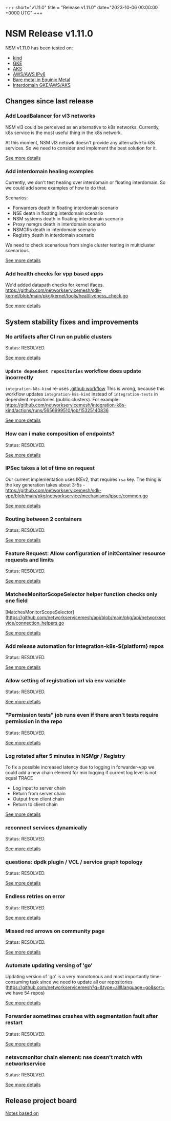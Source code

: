 
+++
short="v1.11.0"
title = "Release v1.11.0"
date="2023-10-06 00:00:00 +0000 UTC"
+++


# NSM Release v1.11.0 


NSM v1.11.0 has been tested on:
- [kind](https://github.com/networkservicemesh/integration-k8s-kind/actions?query=branch%3Arelease%2Fv1.11.0+)
- [GKE](https://github.com/networkservicemesh/integration-k8s-gke/actions?query=branch%3Arelease%2Fv1.11.0+)
- [AKS](https://github.com/networkservicemesh/integration-k8s-aks/actions?query=branch%3Arelease%2Fv1.11.0+)
- [AWS/AWS IPv6](https://github.com/networkservicemesh/integration-k8s-aws/actions?query=branch%3Arelease%2Fv1.11.0+)
- [Bare metal in Equinix Metal](https://github.com/networkservicemesh/integration-k8s-packet/actions?query=branch%3Arelease%2Fv1.11.0+)
- [Interdomain GKE/AWS/AKS](https://github.com/networkservicemesh/integration-interdomain-k8s/actions?query=branch%3Arelease%2Fv1.11.0+)

## Changes since last release

### Add LoadBalancer for vl3 networks

NSM vl3 could be perceived as an alternative to k8s networks. Currently, k8s service is the most useful thing in the k8s network.

At this moment, NSM vl3 netowk doesn't provide any alternative to k8s services. So we need to consider and implement the best solution for it.

[See more details](https://github.com/networkservicemesh/deployments-k8s/issues/9210)

### Add interdomain healing examples

Currently, we don't test healing over interdomain or floating interdomain. So we could add some examples of how to do that.

Scenarios:
- Forwarders death in floating interdomain scenario
- NSE death in floating interdomain scenario
- NSM systems death in floating interdomain scenario
- Proxy nsmgrs death in interdomain scenario
- NSMGRs death in interdomain scenario
- Registry death in interdomain scenario

We need to check scenarious from single cluster testing in multicluster scenarious.

[See more details](https://github.com/networkservicemesh/deployments-k8s/issues/9647)


### Add health checks for vpp based apps

We'd added datapath checks for kernel ifaces. https://github.com/networkservicemesh/sdk-kernel/blob/main/pkg/kernel/tools/heal/liveness_check.go

[See more details](https://github.com/networkservicemesh/sdk-vpp/issues/737)


## System stability fixes and improvements



### No artifacts after CI run on public clusters

Status: RESOLVED.

[See more details](https://github.com/networkservicemesh/integration-tests/issues/2874)


### `Update dependent repositories` workflow does update incorrectly

`integration-k8s-kind` re-uses [.github workflow](https://github.com/networkservicemesh/.github/blob/main/.github/workflows/update-dependent-repositories-gomod.yaml)
This is wrong, because this workflow updates `integration-k8s-kind` instead of `integration-tests` in dependent repositories (public clusters).
For example:
https://github.com/networkservicemesh/integration-k8s-kind/actions/runs/5656999510/job/15325140836

[See more details](https://github.com/networkservicemesh/integration-k8s-kind/issues/862)


###  How can i make composition of endpoints?

Status: RESOLVED.

[See more details](https://github.com/networkservicemesh/deployments-k8s/issues/9676)


### IPSec takes a lot of time on request

Our current implementation uses IKEv2, that requires `rsa` key. 
The thing is the key generation takes about 3-5s - https://github.com/networkservicemesh/sdk-vpp/blob/main/pkg/networkservice/mechanisms/ipsec/common.go

[See more details](https://github.com/networkservicemesh/sdk-vpp/issues/745)


### Routing between 2 containers 

Status: RESOLVED.

[See more details](https://github.com/networkservicemesh/deployments-k8s/issues/9864)


### Feature Request: Allow configuration of initContainer resource requests and limits

Status: RESOLVED.

[See more details](https://github.com/networkservicemesh/cmd-admission-webhook-k8s/issues/292)


### MatchesMonitorScopeSelector helper function checks only one field

[MatchesMonitorScopeSelector](https://github.com/networkservicemesh/api/blob/main/pkg/api/networkservice/connection_helpers.go

[See more details](https://github.com/networkservicemesh/api/issues/164)


### Add release automation for integration-k8s-${platform} repos

Status: RESOLVED.

[See more details](https://github.com/networkservicemesh/integration-tests/issues/1667)


### Allow setting of registration url via env variable

Status: RESOLVED.

[See more details](https://github.com/networkservicemesh/cmd-nse-simple-vl3-docker/issues/119)


### "Permission tests" job runs even if there aren't tests require permission in the repo

Status: RESOLVED.

[See more details](https://github.com/networkservicemesh/.github/issues/40)


### Log rotated after 5 minutes in NSMgr / Registry



To fix a possible increased latency due to logging in forwarder-vpp we could add a new chain element for min logging if current log level is not equal TRACE  

- Log input to server chain
 - Return from server chain
 - Output from client chain
 - Return to client chain




[See more details](https://github.com/networkservicemesh/deployments-k8s/issues/9726)


### reconnect services dynamically

Status: RESOLVED.

[See more details](https://github.com/networkservicemesh/deployments-k8s/issues/9767)


### questions: dpdk plugin / VCL / service graph topology

Status: RESOLVED.

[See more details](https://github.com/networkservicemesh/deployments-k8s/issues/9777)


### Endless retries on error

Status: RESOLVED.

[See more details](https://github.com/networkservicemesh/sdk/issues/1500)


### Missed red arrows on community page

Status: RESOLVED.

[See more details](https://github.com/networkservicemesh/site/issues/256)


### Automate updating versing of 'go' 

Updating version of 'go' is a very monotonous and most importantly time-consuming task since we need to update all our repositories (https://github.com/networkservicemesh?q=&type=all&language=go&sort= we have 54  repos)

[See more details](https://github.com/networkservicemesh/.github/issues/36)


### Forwarder sometimes crashes with segmentation fault after restart

Status: RESOLVED.

[See more details](https://github.com/networkservicemesh/cmd-forwarder-vpp/issues/953)


### netsvcmonitor chain element: nse doesn't match with networkservice

Status: RESOLVED.

[See more details](https://github.com/networkservicemesh/sdk/issues/1521)



## Release project board

[Notes based on](https://github.com/orgs/networkservicemesh/projects/19)
